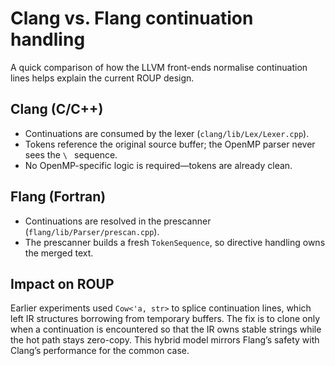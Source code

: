 # Clang vs. Flang continuation handling

A quick comparison of how the LLVM front-ends normalise continuation lines helps
explain the current ROUP design.

## Clang (C/C++)

- Continuations are consumed by the lexer (`clang/lib/Lex/Lexer.cpp`).
- Tokens reference the original source buffer; the OpenMP parser never sees the
  `\
` sequence.
- No OpenMP-specific logic is required—tokens are already clean.

## Flang (Fortran)

- Continuations are resolved in the prescanner
  (`flang/lib/Parser/prescan.cpp`).
- The prescanner builds a fresh `TokenSequence`, so directive handling owns the
  merged text.

## Impact on ROUP

Earlier experiments used `Cow<'a, str>` to splice continuation lines, which left
IR structures borrowing from temporary buffers. The fix is to clone only when a
continuation is encountered so that the IR owns stable strings while the hot
path stays zero-copy. This hybrid model mirrors Flang’s safety with Clang’s
performance for the common case.
